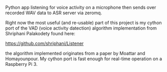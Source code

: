 Python app listening for voice activity on a microphone then sends over recorded WAV data to ASR server via zeromq.

Right now the most useful (and re-usable) part of this project is my cython port of the VAD (voice activity datection) algorithm implementation from Shriphani Palakodety found here:

https://github.com/shriphani/Listener

the algorithm implemented originates from a paper by Moattar and Homayounpour. My cython port is fast enough for real-time operation on a Raspberry Pi 3.

